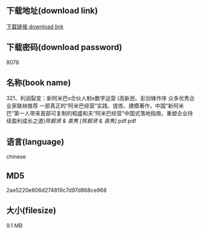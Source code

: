 ## 下载地址(download link)
[下载链接 download link](https://voluble-croquembouche-d321dc.netlify.app/?s=321%E3%80%81%E5%88%A9%E6%B6%A6%E8%A3%82%E5%8F%98%EF%BC%9A%E6%96%B0%E9%98%BF%E7%B1%B3%E5%B7%B4x%E5%90%88%E4%BC%99%E4%BA%BA%E5%88%B6x%E6%95%B0%E5%AD%97%E8%BF%90%E8%90%A5+%28%E9%AB%98%E6%96%B0%E6%B0%91%E3%80%81%E5%BD%AD%E5%89%91%E9%94%8B%E4%BD%9C%E5%BA%8F+%E4%BC%97%E5%A4%9A%E4%BC%98%E7%A7%80%E4%BC%81%E4%B8%9A%E5%AE%B6%E8%81%94%E8%A2%82%E6%8E%A8%E8%8D%90+%E4%B8%80%E9%83%A8%E7%9C%9F%E6%AD%A3%E7%9A%84%E2%80%9C%E9%98%BF%E7%B1%B3%E5%B7%B4%E7%BB%8F%E8%90%A5%E2%80%9D%E5%AE%9E%E8%B7%B5%E3%80%81%E6%8F%90%E7%82%BC%E3%80%81%E5%BB%BA%E6%A8%A1%E8%91%97%E4%BD%9C%EF%BC%8C%E4%B8%AD%E5%9B%BD%E2%80%9C%E6%96%B0%E9%98%BF%E7%B1%B3%E5%B7%B4%E2%80%9D%E7%AC%AC%E4%B8%80%E4%BA%BA%E5%B8%A6%E6%9D%A5%E9%A6%96%E9%83%A8%E5%8F%AF%E5%A4%8D%E5%88%B6%E7%9A%84%E7%A8%BB%E7%9B%9B%E5%92%8C%E5%A4%AB%E2%80%9C%E9%98%BF%E7%B1%B3%E5%B7%B4%E7%BB%8F%E8%90%A5%E2%80%9D%E4%B8%AD%E5%9B%BD%E5%BC%8F%E8%90%BD%E5%9C%B0%E6%8C%87%E5%8D%97%EF%BC%8C%E9%87%8D%E5%A1%91%E4%BC%81%E4%B8%9A%E6%8C%81%E7%BB%AD%E7%9B%88%E5%88%A9%E6%88%90%E9%95%BF%E4%B9%8B%E9%81%93%29_%E9%99%88%E6%AF%85%E8%B4%A4+%26+%E8%A2%81%E9%9A%BD+%5B%E9%99%88%E6%AF%85%E8%B4%A4+%26+%E8%A2%81%E9%9A%BD%5D_.pdf)

## 下载密码(download password)
8078

## 名称(book name)
321、利润裂变：新阿米巴x合伙人制x数字运营 (高新民、彭剑锋作序 众多优秀企业家联袂推荐 一部真正的“阿米巴经营”实践、提炼、建模著作，中国“新阿米巴”第一人带来首部可复制的稻盛和夫“阿米巴经营”中国式落地指南，重塑企业持续盈利成长之道)_陈毅贤 & 袁隽 [陈毅贤 & 袁隽]_.pdf.pdf

## 语言(language)
chinese

## MD5
2ae5220e806d274819c7d97d868ce968

## 大小(filesize)
9.1 MB
